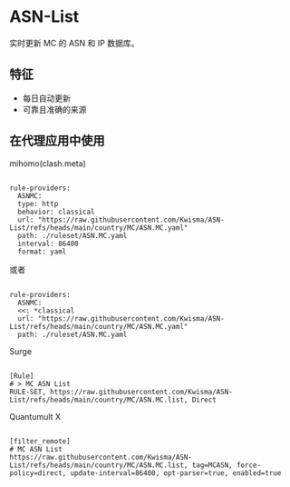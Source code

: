 
# ASN-List
    
实时更新 MC 的 ASN 和 IP 数据库。
    
## 特征
    
- 每日自动更新
- 可靠且准确的来源
    
## 在代理应用中使用
    
mihomo(clash.meta)
   
<pre><code class="language-javascript">
rule-providers:
  ASNMC:
  type: http
  behavior: classical
  url: "https://raw.githubusercontent.com/Kwisma/ASN-List/refs/heads/main/country/MC/ASN.MC.yaml"
  path: ./ruleset/ASN.MC.yaml
  interval: 86400
  format: yaml
</code></pre>

或者

<pre><code class="language-javascript">
rule-providers:
  ASNMC:
  <<: *classical
  url: "https://raw.githubusercontent.com/Kwisma/ASN-List/refs/heads/main/country/MC/ASN.MC.yaml"
  path: ./ruleset/ASN.MC.yaml
</code></pre>
    
Surge
    
<pre><code class="language-javascript">
[Rule]
# > MC ASN List
RULE-SET, https://raw.githubusercontent.com/Kwisma/ASN-List/refs/heads/main/country/MC/ASN.MC.list, Direct
</code></pre>
    
Quantumult X
    
<pre><code class="language-javascript">
[filter_remote]
# MC ASN List
https://raw.githubusercontent.com/Kwisma/ASN-List/refs/heads/main/country/MC/ASN.MC.list, tag=MCASN, force-policy=direct, update-interval=86400, opt-parser=true, enabled=true
</code></pre>
